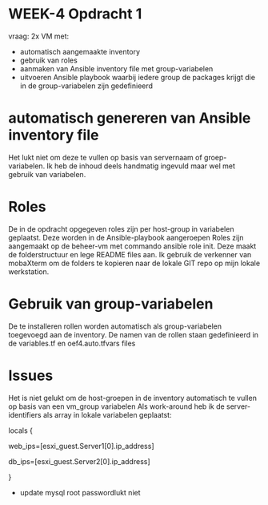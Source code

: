 #  WEEK-4 Opdracht 1
vraag: 2x VM met:
- automatisch aangemaakte inventory
- gebruik van roles
- aanmaken van Ansible inventory file met group-variabelen
- uitvoeren Ansible playbook waarbij iedere group de packages krijgt die in de group-variabelen zijn gedefinieerd

# automatisch genereren van Ansible inventory file
Het lukt niet om deze te vullen op basis van servernaam of groep-variabelen. Ik heb de inhoud deels handmatig ingevuld maar wel met gebruik van variabelen. 

# Roles
De in de opdracht opgegeven roles zijn per host-group in variabelen geplaatst. Deze worden in de Ansible-playbook aangeroepen
Roles zijn aangemaakt op de beheer-vm met commando ansible role init. Deze maakt de folderstructuur en lege README files aan. Ik gebruik de verkenner van mobaXterm om de folders te kopieren naar de lokale GIT repo op mijn lokale werkstation.

# Gebruik van group-variabelen
De te installeren rollen worden automatisch als group-variabelen toegevoegd aan de inventory. De namen van de rollen staan gedefinieerd in de variables.tf en oef4.auto.tfvars files

# Issues
Het is niet gelukt om de host-groepen in de inventory automatisch te vullen op basis van een vm_group variabelen
Als work-around heb ik de server-identifiers als array in lokale variabelen geplaatst:

locals {

  web_ips=[esxi_guest.Server1[0].ip_address]
  
  db_ips=[esxi_guest.Server2[0].ip_address]
  
}

- update mysql root passwordlukt niet 
